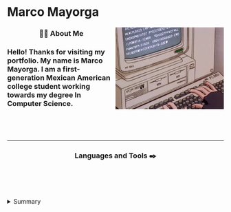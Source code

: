 # Marco Mayorga

<!-- Gif-->
<img align="right" src="typing.gif" height="190"/>
<!-- About Me In python -->
<h3 align="center">👨‍💻 About Me <h3/>
Hello! Thanks for visiting my portfolio. My name is Marco Mayorga. I am a first-generation Mexican American college student working towards my degree In Computer Science.
<br/>
<br/>
<br/>
<br/>

<!-- About Me in plain text/ pictures -->
---
<h3 align="center"> Languages and Tools ✒️ <h3/>

<p align="center">
<img alt="" width="30px" style="padding-right:10px;" src="https://cdn.jsdelivr.net/gh/devicons/devicon/icons/python/python-original-wordmark.svg"/>
<img alt="" width="30px" style="padding-right:10px;" src="https://cdn.jsdelivr.net/gh/devicons/devicon/icons/javascript/javascript-plain.svg"/>
<img alt="" width="30px" style="padding-right:10px;" src="https://cdn.jsdelivr.net/gh/devicons/devicon/icons/html5/html5-original.svg"/>
<img alt="" width="30px" style="padding-right:10px;" src="https://cdn.jsdelivr.net/gh/devicons/devicon/icons/css3/css3-original.svg"/>
<img alt="" width="30px" style="padding-right:10px;" src="https://cdn.jsdelivr.net/gh/devicons/devicon/icons/bootstrap/bootstrap-original.svg"/>
<img alt="" width="30px" style="padding-right:10px;" src="https://cdn.jsdelivr.net/gh/devicons/devicon/icons/cplusplus/cplusplus-original.svg"/>
<img alt="" width="30px" style="padding-right:10px;" src="https://cdn.jsdelivr.net/gh/devicons/devicon/icons/bash/bash-original.svg"/>
<img alt="" width="30px" style="padding-right:10px;" src="https://cdn.jsdelivr.net/gh/devicons/devicon/icons/git/git-original.svg"/>
<img alt="" width="30px" style="padding-right:10px;" src="https://cdn.jsdelivr.net/gh/devicons/devicon/icons/vscode/vscode-original.svg"/>
<p/>

#


<details>
  <summary>Summary</summary>

```python
#!/usr/bin/python

class ComputerScienceStudent:

    def __init__(self):
        self.name = "Marco Mayorga"
        self.role = "Computer Science Student"
        self.language_spoken = ["en_US","es-MX"]
        self.programming_languages = ["py", "Js","HTML","CSS","C++"]
        self.tools = ["VSCode","Git", "Bootstrap"]
```

</details>